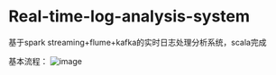 # Real-time-log-analysis-system
基于spark streaming+flume+kafka的实时日志处理分析系统，scala完成



基本流程：
![image](https://github.com/29DCH/Real-time-log-analysis-system/blob/master/%EF%BC%91.png)
